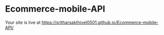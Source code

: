 # Ecommerce-mobile-API

Your site is live at https://sritharsakthivel0501.github.io/Ecommerce-mobile-API/

